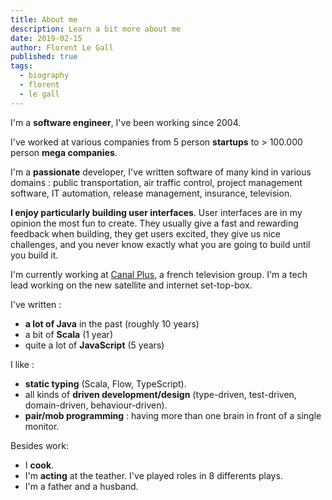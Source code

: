 ```yaml
---
title: About me
description: Learn a bit more about me
date: 2019-02-15
author: Florent Le Gall
published: true
tags:
  - biography
  - florent
  - le gall
---
```


I'm a **software engineer**, I've been working since 2004.

I've worked at various companies from 5 person **startups** to > 100.000 person **mega companies**.

I'm a **passionate** developer, I've written software of many kind in various domains : public transportation, air traffic control, project management software, IT automation, release management, insurance, television.

**I enjoy particularly building user interfaces**. User interfaces are in my opinion the most fun to create. They usually give a fast and rewarding feedback when building, they get users excited, they give us nice challenges, and you never know exactly what you are going to build until you build it.

I'm currently working at [Canal Plus](https://www.mycanal.fr/), a french television group. I'm a tech lead working on the new satellite and internet set-top-box.

I've written :

- **a lot of Java** in the past (roughly 10 years)
- a bit of **Scala** (1 year)
- quite a lot of **JavaScript** (5 years)

I like :

- **static typing** (Scala, Flow, TypeScript).
- all kinds of **driven development/design** (type-driven, test-driven, domain-driven, behaviour-driven).
- **pair/mob programming** : having more than one brain in front of a single monitor.

Besides work:

- I **cook**.
- I'm **acting** at the teather. I've played roles in 8 differents plays.
- I'm a father and a husband.
